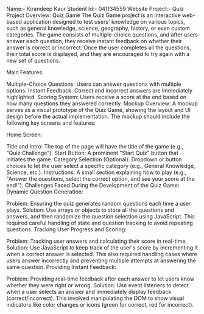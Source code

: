 Name:- Kirandeep Kaur
Student Id:- 041134559
Website Project:- Quiz
Project Overview: Quiz Game
The Quiz Game project is an interactive web-based application designed to test users' knowledge on various topics, such as general knowledge, science, geography, history, or even custom categories. The game consists of multiple-choice questions, and after users answer each question, they receive instant feedback on whether their answer is correct or incorrect. Once the user completes all the questions, their total score is displayed, and they are encouraged to try again with a new set of questions.

Main Features:

Multiple-Choice Questions: Users can answer questions with multiple options.
Instant Feedback: Correct and incorrect answers are immediately highlighted.
Scoring System: Users receive a score at the end based on how many questions they answered correctly.
Mockup Overview:
A mockup serves as a visual prototype of the Quiz Game, showing the layout and UI design before the actual implementation. The mockup should include the following key screens and features:

Home Screen:

Title and Intro: The top of the page will have the title of the game (e.g., "Quiz Challenge").
Start Button: A prominent "Start Quiz" button that initiates the game.
Category Selection (Optional): Dropdown or button choices to let the user select a specific category (e.g., General Knowledge, Science, etc.).
Instructions: A small section explaining how to play (e.g., "Answer the questions, select the correct option, and see your score at the end!").
Challenges Faced During the Development of the Quiz Game:
Dynamic Question Generation:

Problem: Ensuring the quiz generates random questions each time a user plays.
Solution: Use arrays or objects to store all the questions and answers, and then randomize the question selection using JavaScript. This required careful handling of state and question tracking to avoid repeating questions.
Tracking User Progress and Scoring:

Problem: Tracking user answers and calculating their score in real-time.
Solution: Use JavaScript to keep track of the user's score by incrementing it when a correct answer is selected. This also required handling cases where users answer incorrectly and preventing multiple attempts at answering the same question.
Providing Instant Feedback:

Problem: Providing real-time feedback after each answer to let users know whether they were right or wrong.
Solution: Use event listeners to detect when a user selects an answer and immediately display feedback (correct/incorrect). This involved manipulating the DOM to show visual indicators like color changes or icons (green for correct, red for incorrect).
